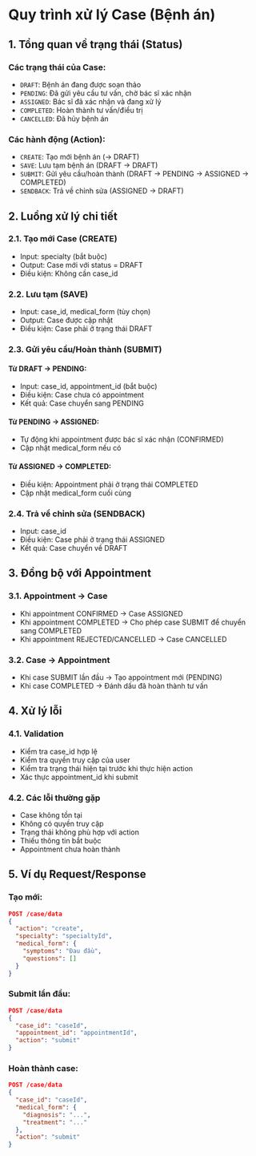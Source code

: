 # Quy trình xử lý Case (Bệnh án)

## 1. Tổng quan về trạng thái (Status)

### Các trạng thái của Case:
- `DRAFT`: Bệnh án đang được soạn thảo
- `PENDING`: Đã gửi yêu cầu tư vấn, chờ bác sĩ xác nhận
- `ASSIGNED`: Bác sĩ đã xác nhận và đang xử lý
- `COMPLETED`: Hoàn thành tư vấn/điều trị
- `CANCELLED`: Đã hủy bệnh án

### Các hành động (Action):
- `CREATE`: Tạo mới bệnh án (-> DRAFT)
- `SAVE`: Lưu tạm bệnh án (DRAFT -> DRAFT)
- `SUBMIT`: Gửi yêu cầu/hoàn thành (DRAFT -> PENDING -> ASSIGNED -> COMPLETED)
- `SENDBACK`: Trả về chỉnh sửa (ASSIGNED -> DRAFT)

## 2. Luồng xử lý chi tiết

### 2.1. Tạo mới Case (CREATE)
- Input: specialty (bắt buộc)
- Output: Case mới với status = DRAFT
- Điều kiện: Không cần case_id

### 2.2. Lưu tạm (SAVE)
- Input: case_id, medical_form (tùy chọn)
- Output: Case được cập nhật
- Điều kiện: Case phải ở trạng thái DRAFT

### 2.3. Gửi yêu cầu/Hoàn thành (SUBMIT)
#### Từ DRAFT -> PENDING:
- Input: case_id, appointment_id (bắt buộc)
- Điều kiện: Case chưa có appointment
- Kết quả: Case chuyển sang PENDING

#### Từ PENDING -> ASSIGNED:
- Tự động khi appointment được bác sĩ xác nhận (CONFIRMED)
- Cập nhật medical_form nếu có

#### Từ ASSIGNED -> COMPLETED:
- Điều kiện: Appointment phải ở trạng thái COMPLETED
- Cập nhật medical_form cuối cùng

### 2.4. Trả về chỉnh sửa (SENDBACK)
- Input: case_id
- Điều kiện: Case phải ở trạng thái ASSIGNED
- Kết quả: Case chuyển về DRAFT

## 3. Đồng bộ với Appointment

### 3.1. Appointment -> Case
- Khi appointment CONFIRMED -> Case ASSIGNED
- Khi appointment COMPLETED -> Cho phép case SUBMIT để chuyển sang COMPLETED
- Khi appointment REJECTED/CANCELLED -> Case CANCELLED

### 3.2. Case -> Appointment
- Khi case SUBMIT lần đầu -> Tạo appointment mới (PENDING)
- Khi case COMPLETED -> Đánh dấu đã hoàn thành tư vấn

## 4. Xử lý lỗi

### 4.1. Validation
- Kiểm tra case_id hợp lệ
- Kiểm tra quyền truy cập của user
- Kiểm tra trạng thái hiện tại trước khi thực hiện action
- Xác thực appointment_id khi submit

### 4.2. Các lỗi thường gặp
- Case không tồn tại
- Không có quyền truy cập
- Trạng thái không phù hợp với action
- Thiếu thông tin bắt buộc
- Appointment chưa hoàn thành

## 5. Ví dụ Request/Response

### Tạo mới:
```json
POST /case/data
{
  "action": "create",
  "specialty": "specialtyId",
  "medical_form": {
    "symptoms": "Đau đầu",
    "questions": []
  }
}
```

### Submit lần đầu:
```json
POST /case/data
{
  "case_id": "caseId",
  "appointment_id": "appointmentId",
  "action": "submit"
}
```

### Hoàn thành case:
```json
POST /case/data
{
  "case_id": "caseId",
  "medical_form": {
    "diagnosis": "...",
    "treatment": "..."
  },
  "action": "submit"
}
``` 